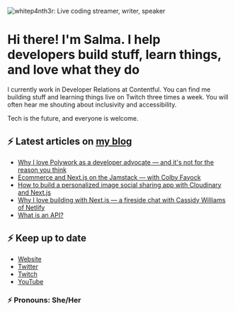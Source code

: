 ![whitep4nth3r: Live coding streamer, writer, speaker](https://p4nth3rblog-og-image.vercel.app/I'm%20whitep4nth3r.%20I%20help%20developers%20build%20stuff%2C%20learn%20things%2C%20and%20love%20what%20they%20do..png?theme=light&md=0&fontSize=80px&images=https%3A%2F%2Fp4nth3rlabs.netlify.app%2Fassets%2Fsvgs%2Fpanthers%2Fmajick.svg)

# Hi there! I'm Salma. I help developers build stuff, learn things, and love what they do

I currently work in Developer Relations at Contentful. You can find me building stuff and learning things live on Twitch three times a week. You will often hear me shouting about inclusivity and accessibility.

Tech is the future, and everyone is welcome.

## ⚡️ Latest articles on [my blog](https://whitep4nth3r.com)

<!-- BLOG-POST-LIST:START -->
- [Why I love Polywork as a developer advocate — and it's not for the reason you think](https://whitep4nth3r.com/blog/why-i-love-polywork-as-a-developer-advocate)
- [Ecommerce and Next.js on the Jamstack — with Colby Fayock](https://whitep4nth3r.com/blog/ecommerce-next-js-jamstack-colby-fayock)
- [How to build a personalized image social sharing app with Cloudinary and Next.js](https://whitep4nth3r.com/blog/personalized-image-social-sharing-with-cloudinary-nextjs)
- [Why I love building with Next.js — a fireside chat with Cassidy Williams of Netlify](https://whitep4nth3r.com/blog/building-with-nextjs-cassidy-williams-netlify-fireside-chat)
- [What is an API?](https://whitep4nth3r.com/blog/what-is-an-api)
<!-- BLOG-POST-LIST:END -->

## ⚡️ Keep up to date

- [Website](https://whitep4nth3r.com/?utm_source=github)
- [Twitter](https://twitter.com/whitep4nth3r)
- [Twitch](https://twitch.tv/whitep4nth3r)
- [YouTube](https://www.youtube.com/channel/UCiGFO97qgxZEbbg43mZSeyg)

### ⚡️ Pronouns: She/Her
